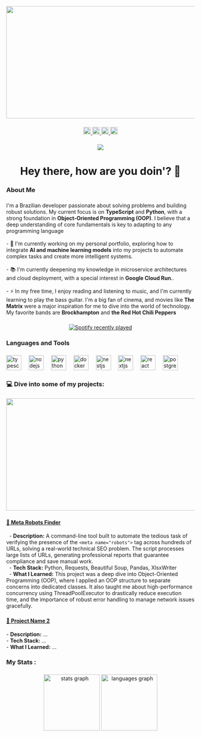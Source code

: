 <div align="center">
  <img height="300" width="650" src="https://media2.giphy.com/media/v1.Y2lkPTc5MGI3NjExNXEyYzdyamJxZnJ0ZGxkeHllMjYwdDl5MGhldmMyNWIwcGpqYWp4ayZlcD12MV9pbnRlcm5hbF9naWZfYnlfaWQmY3Q9Zw/MC6eSuC3yypCU/giphy.gif"  />
</div>

###

<div align="center">
  <a href="https://www.linkedin.com/in/armando-ar%C3%AAas-monteiro-j%C3%BAnior/" target="_blank">
    <img src="https://img.shields.io/static/v1?message=LinkedIn&logo=linkedin&label=&color=0077B5&logoColor=white&labelColor=&style=flat" height="20" alt="linkedin logo"  />
  </a>
  <a href="mailto:armandojr.ara@gmail.com" target="_blank">
    <img src="https://img.shields.io/static/v1?message=Gmail&logo=gmail&label=&color=D14836&logoColor=white&labelColor=&style=flat" height="20" alt="gmail logo"  />
  </a>
  <a href="https://x.com/armandoamjj" target="_blank">
    <img src="https://img.shields.io/static/v1?message=Twitter&logo=twitter&label=&color=1DA1F2&logoColor=white&labelColor=&style=flat" height="20" alt="twitter logo"  />
  </a>
  <a href="https://www.instagram.com/armando_amjj/" target="_blank">
    <img src="https://img.shields.io/static/v1?message=Instagram&logo=instagram&label=&color=E4405F&logoColor=white&labelColor=&style=flat" height="20" alt="instagram logo"  />
  </a>
</div>

###

###

<div align="center">
  <img src="https://visitor-badge.laobi.icu/badge?page_id=armandomonteir-o.armandomonteir-o&right_color=darkgreen"  />
</div>

###

<h1 align="center">Hey there, how are you doin'? 👋</h1>

###

<h3 align="left"> About Me</h3>

###

<p align="left">
  I'm a Brazilian developer passionate about solving problems and building robust solutions. My current focus is on <strong>TypeScript</strong> and <strong>Python</strong>, with a strong foundation in <strong>Object-Oriented Programming (OOP)</strong>. I believe that a deep understanding of core fundamentals is key to adapting to any programming language
  <br><br>
  - 🔭 I'm currently working on my personal portfolio, exploring how to integrate <strong>AI and machine learning models</strong> into my projects to automate complex tasks and create more intelligent systems.</em>
  <br><br>
  - 📚 I'm currently deepening my knowledge in microservice architectures and cloud deployment, with a special interest in <strong>Google Cloud Run</strong>..</em>
  <br><br>
  - ⚡  In my free time, I enjoy reading and listening to music, and I'm currently learning to play the bass guitar. I'm a big fan of cinema, and movies like <strong>The Matrix</strong> were a major inspiration for me to dive into the world of technology. My favorite bands are <strong>Brockhampton</strong> and <strong>the Red Hot Chili Peppers</strong>
</p>

###

<div align="center">
  <a href="https://open.spotify.com/user/trosladinha">
    <img src="https://spotify-recently-played-readme.vercel.app/api?user=trosladinha&count=3" alt="Spotify recently played"  />
  </a>
</div>



###

<h3 align="left"> Languages and Tools</h3>

###

<div align="left">
  <img src="https://cdn.jsdelivr.net/gh/devicons/devicon/icons/typescript/typescript-original.svg" height="40" alt="typescript logo"  />
  <img width="12" />
  <img src="https://cdn.jsdelivr.net/gh/devicons/devicon/icons/nodejs/nodejs-original.svg" height="40" alt="nodejs logo"  />
  <img width="12" />
  <img src="https://cdn.jsdelivr.net/gh/devicons/devicon/icons/python/python-original.svg" height="40" alt="python logo"  />
  <img width="12" />
  <img src="https://cdn.jsdelivr.net/gh/devicons/devicon/icons/docker/docker-original.svg" height="40" alt="docker logo"  />
  <img width="12" />
  <img src="https://cdn.jsdelivr.net/gh/devicons/devicon/icons/nestjs/nestjs-original.svg" height="40" alt="nestjs logo"  />
  <img width="12" />
  <img src="https://cdn.jsdelivr.net/gh/devicons/devicon/icons/nextjs/nextjs-original.svg" height="40" alt="nextjs logo"  />
  <img width="12" />
  <img src="https://cdn.jsdelivr.net/gh/devicons/devicon/icons/react/react-original.svg" height="40" alt="react logo"  />
  <img width="12" />
  <img src="https://cdn.jsdelivr.net/gh/devicons/devicon/icons/postgresql/postgresql-original.svg" height="40" alt="postgresql logo"  />
</div>

###

<h3 align="left"> 💻 Dive into some of my projects:</h2>

###

<div align="center">
  <img height="300" width="650" src="https://media2.giphy.com/media/v1.Y2lkPTc5MGI3NjExcjZvaXRzcWU2MzJlbGhodzM1bWFvZGk3d3BzYmV5bzA0Z2drOGZrbCZlcD12MV9pbnRlcm5hbF9naWZfYnlfaWQmY3Q9Zw/1eEv7v51FEI3L54jpr/giphy.gif"  />
</div>

###

<h4><a href="https://github.com/armandomonteir-o/script-meta-robots-finder">📌 Meta Robots Finder</a></h4>
<p>
  - <strong>Description:</strong> A command-line tool built to automate the tedious task of verifying the presence of the <code>&lt;meta name="robots"&gt;</code> tag across hundreds of URLs, solving a real-world technical SEO problem. The script processes large lists of URLs, generating professional reports that guarantee compliance and save manual work.
  <br>
  - <strong>Tech Stack:</strong> Python, Requests, Beautiful Soup, Pandas, XlsxWriter
  <br>
  - <strong>What I Learned:</strong> This project was a deep dive into Object-Oriented Programming (OOP), where I applied an OOP structure to separate concerns into dedicated classes. It also taught me about high-performance concurrency using ThreadPoolExecutor to drastically reduce execution time, and the importance of robust error handling to manage network issues gracefully.
</p>

###

<h4><a href="LINK-TO-YOUR-PROJECT-REPO">📌 Project Name 2</a></h4>
<p>
  - <strong>Description:</strong> ...
  <br>
  - <strong>Tech Stack:</strong> ...
  <br>
  - <strong>What I Learned:</strong> ...
</p>

###

<h3 align="left"> My Stats :</h3>

###


<div align="center">
  <img src="https://github-readme-stats.vercel.app/api?username=armandomonteir-o&hide_title=false&hide_rank=false&show_icons=true&include_all_commits=true&count_private=true&disable_animations=false&theme=merko&locale=en&hide_border=false&order=1" height="150" alt="stats graph"  />
  <img src="https://github-readme-stats.vercel.app/api/top-langs?username=armandomonteir-o&locale=en&hide_title=false&layout=compact&card_width=320&langs_count=5&theme=merko&hide_border=false&order=2" height="150" alt="languages graph"  />
</div>

###

